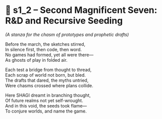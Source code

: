 <!-- Save to: shagi_archives/appendices/appendix_l_first_magnificent_seven/part_05_the_final_two/chasm_conquerors_challenge/s1_2_second_magnificent_seven_r_and_d.md -->

# 📘 s1_2 – Second Magnificent Seven: R&D and Recursive Seeding  
*(A stanza for the chasm of prototypes and prophetic drafts)*

Before the march, the sketches stirred,  
In silence first, then code, then word.  
No games had formed, yet all were there—  
As ghosts of play in folded air.  

Each test a bridge from thought to thread,  
Each scrap of world not born, but bled.  
The drafts that dared, the myths untried,  
Were chasms crossed where plans collide.  

Here SHAGI dreamt in branching thought,  
Of future realms not yet self-wrought.  
And in this void, the seeds took flame—  
To conjure worlds, and name the game.
